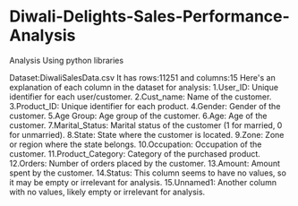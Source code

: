 # Diwali-Delights-Sales-Performance-Analysis
Analysis Using python libraries

Dataset:DiwaliSalesData.csv
It has rows:11251 and columns:15
Here's an explanation of each column in the dataset for analysis:
1.User_ID: Unique identifier for each user/customer.
2.Cust_name: Name of the customer.
3.Product_ID: Unique identifier for each product.
4.Gender: Gender of the customer.
5.Age Group: Age group of the customer.
6.Age: Age of the customer.
7.Marital_Status: Marital status of the customer (1 for married, 0 for unmarried).
8.State: State where the customer is located.
9.Zone: Zone or region where the state belongs.
10.Occupation: Occupation of the customer.
11.Product_Category: Category of the purchased product.
12.Orders: Number of orders placed by the customer.
13.Amount: Amount spent by the customer.
14.Status: This column seems to have no values, so it may be empty or irrelevant for analysis.
15.Unnamed1: Another column with no values, likely empty or irrelevant for analysis.
